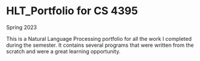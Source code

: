 # HLT_Portfolio for CS 4395
Spring 2023

This is a Natural Language Processing portfolio for all the work I completed during the semester.
It contains several programs that were written from the scratch and were a great learning opportunity.
